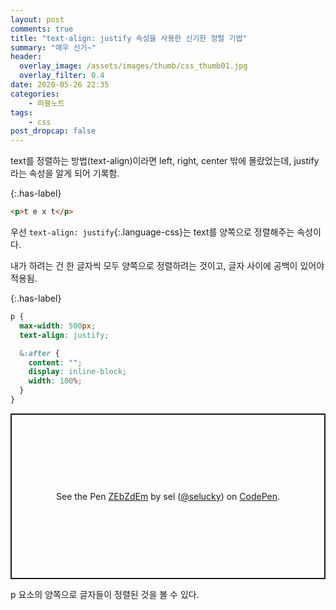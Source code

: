 ```yaml
---
layout: post
comments: true
title: "text-align: justify 속성을 사용한 신기한 정렬 기법"
summary: "매우 신기~"
header:
  overlay_image: /assets/images/thumb/css_thumb01.jpg
  overlay_filter: 0.4
date: 2020-05-26 22:35
categories:
    - 퍼블노트
tags:
    - css
post_dropcap: false
---
```

text를 정렬하는 방법(text-align)이라면 left, right, center 밖에 몰랐었는데, justify라는 속성을 알게 되어 기록함.

{:.has-label}
```html
<p>t e x t</p>
```
우선 ```text-align: justify```{:.language-css}는 text를 양쪽으로 정렬해주는 속성이다.

내가 하려는 건 한 글자씩 모두 양쪽으로 정렬하려는 것이고, 글자 사이에 공백이 있어야 적용됨.

{:.has-label}
```scss
p {
  max-width: 500px;
  text-align: justify;

  &:after {
    content: "";
    display: inline-block;
    width: 100%;
  }
}
```

<p class="codepen" data-height="265" data-theme-id="default" data-default-tab="result" data-user="selucky" data-slug-hash="ZEbZdEm" style="height: 265px; box-sizing: border-box; display: flex; align-items: center; justify-content: center; border: 2px solid; margin: 1em 0; padding: 1em;" data-pen-title="ZEbZdEm">
  <span>See the Pen <a href="https://codepen.io/selucky/pen/ZEbZdEm">
  ZEbZdEm</a> by sel (<a href="https://codepen.io/selucky">@selucky</a>)
  on <a href="https://codepen.io">CodePen</a>.</span>
</p>
<script async src="https://static.codepen.io/assets/embed/ei.js"></script>

p 요소의 양쪽으로 글자들이 정렬된 것을 볼 수 있다.